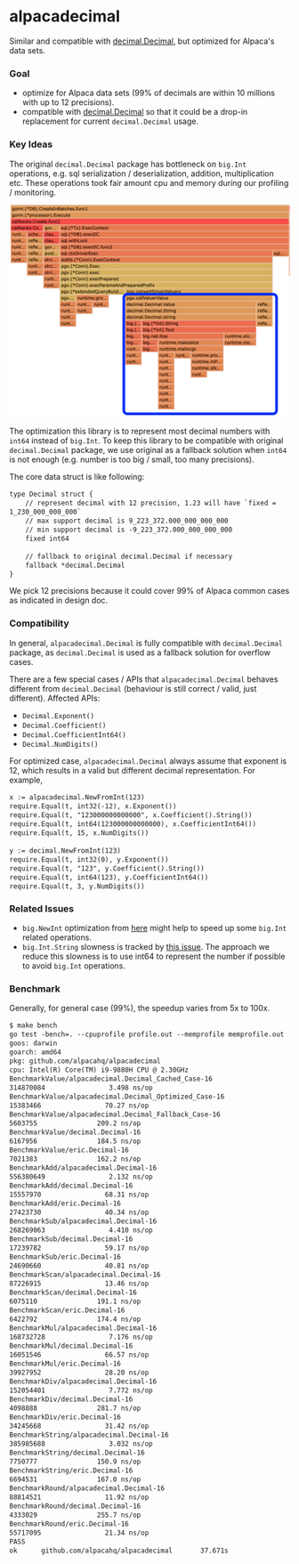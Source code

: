 # alpacadecimal
Similar and compatible with [decimal.Decimal](https://pkg.go.dev/github.com/shopspring/decimal), but optimized for Alpaca's data sets.

### Goal
- optimize for Alpaca data sets (99% of decimals are within 10 millions with up to 12 precisions).
- compatible with [decimal.Decimal](https://pkg.go.dev/github.com/shopspring/decimal) so that it could be a drop-in replacement for current `decimal.Decimal` usage.

### Key Ideas

The original `decimal.Decimal` package has bottleneck on `big.Int` operations, e.g. sql serialization / deserialization, addition, multiplication etc. These operations took fair amount cpu and memory during
our profiling / monitoring.

![profiling result](doc/value-slowness.png)

The optimization this library is to represent most decimal numbers with `int64` instead of `big.Int`. To 
keep this library to be compatible with original `decimal.Decimal` package, we use original as a fallback
solution when `int64` is not enough (e.g. number is too big / small, too many precisions).

The core data struct is like following:

```golang
type Decimal struct {
	// represent decimal with 12 precision, 1.23 will have `fixed = 1_230_000_000_000`
	// max support decimal is 9_223_372.000_000_000_000
	// min support decimal is -9_223_372.000_000_000_000
	fixed int64

	// fallback to original decimal.Decimal if necessary
	fallback *decimal.Decimal
}
```

We pick 12 precisions because it could cover 99% of Alpaca common cases as indicated in design doc.


### Compatibility

In general, `alpacadecimal.Decimal` is fully compatible with `decimal.Decimal` package, as `decimal.Decimal` is used as 
a fallback solution for overflow cases.

There are a few special cases / APIs that `alpacadecimal.Decimal` behaves different from `decimal.Decimal` (behaviour is still
correct / valid, just different). Affected APIs:

- `Decimal.Exponent()`
- `Decimal.Coefficient()`
- `Decimal.CoefficientInt64()` 
- `Decimal.NumDigits()`

For optimized case, `alpacadecimal.Decimal` always assume that exponent is 12, which results in a valid but different decimal representation. For example,

```golang
x := alpacadecimal.NewFromInt(123)
require.Equal(t, int32(-12), x.Exponent())
require.Equal(t, "123000000000000", x.Coefficient().String())
require.Equal(t, int64(123000000000000), x.CoefficientInt64())
require.Equal(t, 15, x.NumDigits())

y := decimal.NewFromInt(123)
require.Equal(t, int32(0), y.Exponent())
require.Equal(t, "123", y.Coefficient().String())
require.Equal(t, int64(123), y.CoefficientInt64())
require.Equal(t, 3, y.NumDigits())
```

### Related Issues
- `big.NewInt` optimization from [here](https://go-review.googlesource.com/c/go/+/411254) might help to speed up some `big.Int` related operations.
- `big.Int.String` slowness is tracked by [this issue](https://github.com/golang/go/issues/20906). The approach we reduce this slowness is to use int64 to represent the number if possible to avoid `big.Int` operations.

### Benchmark

Generally, for general case (99%), the speedup varies from 5x to 100x.

```
$ make bench
go test -bench=. --cpuprofile profile.out --memprofile memprofile.out
goos: darwin
goarch: amd64
pkg: github.com/alpacahq/alpacadecimal
cpu: Intel(R) Core(TM) i9-9880H CPU @ 2.30GHz
BenchmarkValue/alpacadecimal.Decimal_Cached_Case-16             314870084                3.498 ns/op
BenchmarkValue/alpacadecimal.Decimal_Optimized_Case-16          15383466                70.27 ns/op
BenchmarkValue/alpacadecimal.Decimal_Fallback_Case-16            5603755               209.2 ns/op
BenchmarkValue/decimal.Decimal-16                                6167956               184.5 ns/op
BenchmarkValue/eric.Decimal-16                                   7021383               162.2 ns/op
BenchmarkAdd/alpacadecimal.Decimal-16                           556380649                2.132 ns/op
BenchmarkAdd/decimal.Decimal-16                                 15557970                68.31 ns/op
BenchmarkAdd/eric.Decimal-16                                    27423730                40.34 ns/op
BenchmarkSub/alpacadecimal.Decimal-16                           268269063                4.410 ns/op
BenchmarkSub/decimal.Decimal-16                                 17239782                59.17 ns/op
BenchmarkSub/eric.Decimal-16                                    24690660                40.81 ns/op
BenchmarkScan/alpacadecimal.Decimal-16                          87226915                13.46 ns/op
BenchmarkScan/decimal.Decimal-16                                 6075110               191.1 ns/op
BenchmarkScan/eric.Decimal-16                                    6422792               174.4 ns/op
BenchmarkMul/alpacadecimal.Decimal-16                           168732728                7.176 ns/op
BenchmarkMul/decimal.Decimal-16                                 16051546                66.57 ns/op
BenchmarkMul/eric.Decimal-16                                    39927952                28.20 ns/op
BenchmarkDiv/alpacadecimal.Decimal-16                           152054401                7.772 ns/op
BenchmarkDiv/decimal.Decimal-16                                  4098888               281.7 ns/op
BenchmarkDiv/eric.Decimal-16                                    34245668                31.42 ns/op
BenchmarkString/alpacadecimal.Decimal-16                        385985688                3.032 ns/op
BenchmarkString/decimal.Decimal-16                               7750777               150.9 ns/op
BenchmarkString/eric.Decimal-16                                  6694531               167.0 ns/op
BenchmarkRound/alpacadecimal.Decimal-16                         88814521                11.92 ns/op
BenchmarkRound/decimal.Decimal-16                                4333029               255.7 ns/op
BenchmarkRound/eric.Decimal-16                                  55717095                21.34 ns/op
PASS
ok      github.com/alpacahq/alpacadecimal       37.671s
```
